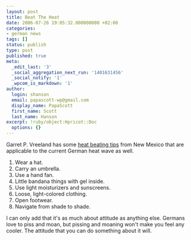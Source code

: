```yaml
---
layout: post
title: Beat The Heat
date: 2006-07-26 19:05:32.000000000 +02:00
categories:
- german news
tags: []
status: publish
type: post
published: true
meta:
  _edit_last: '3'
  _social_aggregation_next_run: '1401631456'
  _social_notify: '1'
  _wpcom_is_markdown: '1'
author:
  login: shanson
  email: papascott-wp@gmail.com
  display_name: PapaScott
  first_name: Scott
  last_name: Hanson
excerpt: !ruby/object:Hpricot::Doc
  options: {}
---
```

<p>Garret P. Vreeland has some <a href="http://www.dangerousmeta.com/?p=10398">heat beating tips</a> from New Mexico that are applicable to the current German heat wave as well.</p>
<ol>
<li>Wear a hat. </li>
<li>Carry an umbrella. </li>
<li>Use a hand fan. </li>
<li>Little bandana things with gel inside.</li>
<li>Use light moisturizers and sunscreens.</li>
<li>Loose, light-colored clothing. </li>
<li>Open footwear. </li>
<li>Navigate from shade to shade.</li>
</ol>
<p>I can only add that it's as much about attitude as anything else. Germans love to piss and moan, but pissing and moaning won't make you feel any cooler. The attitude that you can do something about it will.</p>
